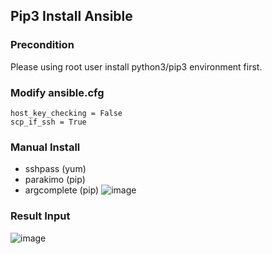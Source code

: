 ## Pip3 Install Ansible


### Precondition

Please using root user install python3/pip3 environment first.


### Modify ansible.cfg

```shell
host_key_checking = False
scp_if_ssh = True
```

### Manual Install

- sshpass (yum)
- parakimo (pip)
- argcomplete (pip)
![image](https://user-images.githubusercontent.com/58482090/166137292-3d6dabc9-fdee-49b8-837a-c99086133229.png)


### Result Input
![image](https://user-images.githubusercontent.com/58482090/166137628-250bd18d-3933-4778-bd8e-61568a41d0bf.png)
